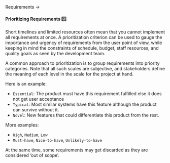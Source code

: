 <link rel="stylesheet" href="{{baseUrl}}/css/textbook.css">

<div class="website-content">

<div id="path">Requirements &rarr; </div>

<div id="title">

#### Prioritizing Requirements :one:

</div>

<div id="body">

Short timelines and limited resources often mean that you cannot implement all requirements at once. A prioritization criterion can be used to gauge the importance and urgency of requirements from the user point of view, while keeping in mind the constraints of schedule, budget, staff resources, and quality goals as seen by the development team.

A common approach to prioritization is to group requirements into priority categories. Note that all such scales are subjective, and stakeholders define the meaning of each level in the scale for the project at hand.

Here is an example:
* `Essential`:  The product must have this requirement fulfilled else it does not get user acceptance
* `Typical`:  Most similar systems have this feature although the product can survive without it.
* `Novel`: New features that could differentiate this product from the rest.

More examples:

* `High`, `Medium`, `Low`
* `Must-have`, `Nice-to-have`, `Unlikely-to-have`

At the same time, some requirements may get discarded as they are considered ‘out of scope’.

</div>

<div id="extras">
<div>

</div>
